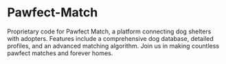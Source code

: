 # Pawfect-Match
Proprietary code for Pawfect Match, a platform connecting dog shelters with adopters. Features include a comprehensive dog database, detailed profiles, and an advanced matching algorithm. Join us in making countless pawfect matches and forever homes.
